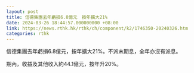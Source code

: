 ```yaml
---
layout: post
title: 信德集團去年虧損6.8億元　按年擴大21%
date: 2024-03-26 18:44:57.000000000 +08:00
link: https://news.rthk.hk/rthk/ch/component/k2/1746350-20240326.htm
categories: rthk
---
```


信德集團去年虧損6.8億元，按年擴大21%。不派末期息，全年亦沒有派息。

期內，收益及其他收入約44.1億元，按年升20%。
